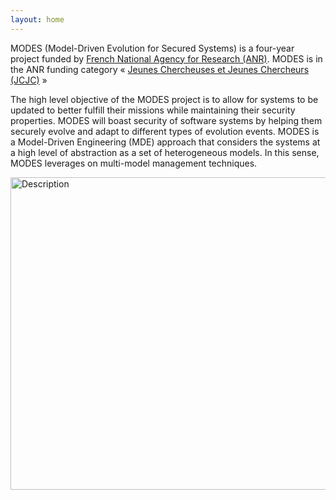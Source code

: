 ```yaml
---
layout: home
---
```


MODES (Model-Driven Evolution for Secured Systems) is a four-year project funded by [French National Agency for Research (ANR)](https://anr.fr/). MODES is in the ANR funding category « [Jeunes Chercheuses et Jeunes Chercheurs (JCJC)](https://anr.fr/fr/detail/call/programme-jeunes-chercheuses-et-jeunes-chercheurs-jcjc/) » 

The high level objective of the MODES project is to allow for systems to be updated to better fulfill their missions while maintaining their security properties. MODES will boast security of software systems by helping them securely evolve and adapt to different types of evolution events. MODES is a Model-Driven Engineering (MDE) approach that considers the systems at a high level of abstraction as a set of
heterogeneous models. In this sense, MODES leverages on multi-model management techniques.




<img src="{{ site.baseurl }}/images/approach.png" alt="Description" width="700" height="500" class="responsive">

